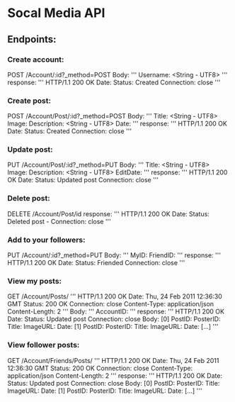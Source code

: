 # Socal Media API

## Endpoints:
### Create account:
POST /Account/:id?_method=POST
Body:
'''
    Username: <String - UTF8>
'''
response:
'''
    HTTP/1.1 200 OK
    Date: <Date time format as string>
    Status: Created <UserID>
    Connection: close
'''
### Create post:
POST /Account/Post/:id?_method=POST
Body:
'''
    Title: <String - UTF8>
    Image: <file>
    Description: <String - UTF8>
    Date: <Current Timestamp>
'''
response:
'''
    HTTP/1.1 200 OK
    Date: <Date time format as string>
    Status: Created
    Connection: close
'''
### Update post:
PUT /Account/Post/:id?_method=PUT
Body:
'''
    Title: <String - UTF8>
    Image: <file>
    Description: <String - UTF8>
    EditDate: <Current Timestamp>
'''
response:
'''
    HTTP/1.1 200 OK
    Date: <Date time format as string>
    Status: Updated post <Post title>
    Connection: close
'''
### Delete post:
DELETE /Account/Post/id
response:
'''
    HTTP/1.1 200 OK
    Date: <Date time format as string>
    Status: Deleted post <Post title> - <ID>
    Connection: close
'''
### Add to your followers:
PUT /Account/:id?_method=PUT
Body:
'''
    MyID: <INT>
    FriendID: <INT>
'''
response:
'''
    HTTP/1.1 200 OK
    Date: <Date time format as string>
    Status: Friended <Username>
    Connection: close
'''
### View my posts:
GET /Account/Posts/
'''
    HTTP/1.1 200 OK
    Date: Thu, 24 Feb 2011 12:36:30 GMT
    Status: 200 OK
    Connection: close
    Content-Type: application/json
    Content-Length: 2
'''
Body:
'''
    AccountID: <INT>
'''
response:
'''
    HTTP/1.1 200 OK
    Date: <Date time format as string>
    Status: Updated post <Post title>
    Connection: close
    Body:
        [0]
            PostID: <INT>
            PosterID: <INT>
            Title: <String>
            ImageURL: <String>
            Date: <Timestamp>
        [1]
            PostID: <INT>
            PosterID: <INT>
            Title: <String>
            ImageURL: <String>
            Date: <Timestamp>
        [...]
'''
### View follower posts:
GET /Account/Friends/Posts/
'''
    HTTP/1.1 200 OK
    Date: Thu, 24 Feb 2011 12:36:30 GMT
    Status: 200 OK
    Connection: close
    Content-Type: application/json
    Content-Length: 2
'''
response:
'''
    HTTP/1.1 200 OK
    Date: <Date time format as string>
    Status: Updated post <Post title>
    Connection: close
    Body:
        [0]
            PostID: <INT>
            PosterID: <INT>
            Title: <String>
            ImageURL: <String>
            Date: <Timestamp>
        [1]
            PostID: <INT>
            PosterID: <INT>
            Title: <String>
            ImageURL: <String>
            Date: <Timestamp>
        [...]
'''
